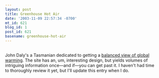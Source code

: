 ```yaml
---
layout: post
title: Greenhouse Hot Air
date: '2003-11-09 22:57:34 -0700'
mt_id: 621
blog_id: 1
post_id: 621
basename: greenhouse-hot-air
---
```

<br />John Daly's a Tasmanian dedicated to getting a <a href="http://www.john-daly.com/">balanced view of global warming</a>. The site has an, um, interesting design, but yields volumes of intriguing information once&#x2014;and if&#x2014;you can get past it. I haven't had time to thoroughly review it yet, but I'll update this entry when I do.<br /><br /><br />
